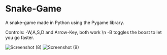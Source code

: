 # Snake-Game
A snake-game made in Python using the Pygame library.

Controls:
  -W,A,S,D and Arrow-Key, both work \n
  -B toggles the boost to let you go faster.


![Screenshot (8)](https://user-images.githubusercontent.com/114361791/202283502-3f4b6790-c0d7-4285-a1c3-662ea9885283.png)
![Screenshot (9)](https://user-images.githubusercontent.com/114361791/202283526-93e0fb10-c622-43e5-9ab1-2c449fbba45e.png)
